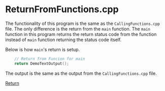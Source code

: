 # ReturnFromFunctions.cpp

The functionality of this program is the same as the `CallingFunctions.cpp` file. 
The only difference is the return from the `main` function. The `main` function in this 
program returns the return status code from the function instead of `main` function returning
the status code itself.

Below is how `main`'s return is setup.

```c++
    // Return from Funcion for main
    return DemoTextOutput();
```
The output is the same as the output from the `CallingFunctions.cpp` file. 

[Return](../)